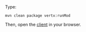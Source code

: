 Type:

```
mvn clean package vertx:runMod
```

Then, open the [client](http://jsbin.com/sipimaleji/1/edit?html,js,console) in your browser.
